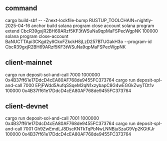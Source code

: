 ## command 
cargo build-sbf -- -Znext-lockfile-bump
RUSTUP_TOOLCHAIN=nightly-2025-04-16 anchor build
solana program close account
solana program extend CbcR39gxjR2BH69ARzf5KF3tWSuNa9qpMaFSPecWgpNK 100000
solana program close-account BaNUCTTApi3CKgd2y6CkoFZkckH8jLzD257BTUGakH3o --program-id CbcR39gxjR2BH69ARzf5KF3tWSuNa9qpMaFSPecWgpNK

## client-mainnet
cargo run deposit-sol-and-call 7000 1000000 0x4B37ff61e17DdcD4cEA80AF768de9455FC373764
cargo run deposit-spl-and-call 7000 EPjFWdd5AufqSSqeM2qN1xzybapC8G4wEGGkZwyTDt1v 100000 0x4B37ff61e17DdcD4cEA80AF768de9455FC373764

## client-devnet
cargo run deposit-sol-and-call 7001 1000000 0x4B37ff61e17DdcD4cEA80AF768de9455FC373764
cargo run deposit-spl-and-call 7001 Gh9ZwEmdLJ8DscKNTkTqPbNwLNNBjuSzaG9Vp2KGtKJr 100000 0x4B37ff61e17DdcD4cEA80AF768de9455FC373764